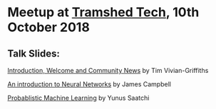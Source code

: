 # Meetup at [Tramshed Tech](http://www.tramshedtech.co.uk/index), 10th October 2018

## Talk Slides:

[Introduction, Welcome and Community News](https://github.com/pydatacardiff/meetups/blob/master/meetup_2018_10_10/Meetup%2010-10-18.pdf) by Tim Vivian-Griffiths

[An introduction to Neural Networks](https://github.com/pydatacardiff/meetups/blob/master/meetup_2018_10_10/Intro_To_NN.pdf) by James Campbell

[Probablistic Machine Learning](https://github.com/pydatacardiff/meetups/blob/master/meetup_2018_10_10/Probabilistic%20ML.pdf) by Yunus Saatchi

